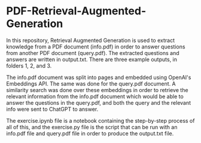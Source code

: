 # PDF-Retrieval-Augmented-Generation

In this repository, Retrieval Augmented Generation is used to extract knowledge from a PDF document (info.pdf) in order to answer questions from another PDF document (query.pdf). The extracted questions and answers are written in output.txt. There are three example outputs, in folders 1, 2, and 3.

The info.pdf document was split into pages and embedded using OpenAI's Embeddings API. The same was done for the query.pdf document. A similarity search was done over these embeddings in order to retrieve the relevant information from the info.pdf document which would be able to answer the questions in the query.pdf, and both the query and the relevant info were sent to ChatGPT to answer.

The exercise.ipynb file is a notebook containing the step-by-step process of all of this, and the exercise.py file is the script that can be run with an info.pdf file and query.pdf file in order to produce the output.txt file.
